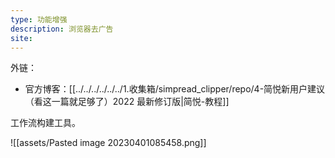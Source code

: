```yaml
---
type: 功能增强
description: 浏览器去广告
site: 
---
```


外链：

- 官方博客：[[../../../../../../1.收集箱/simpread_clipper/repo/4-简悦新用户建议（看这一篇就足够了）2022 最新修订版|简悦-教程]]


工作流构建工具。

![[assets/Pasted image 20230401085458.png]]